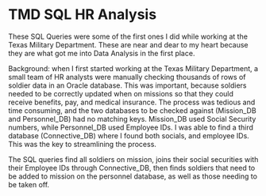 # TMD SQL HR Analysis
These SQL Queries were some of the first ones I did while working at the Texas Military Department. These are near and dear to my heart because they are what got me into Data Analysis in the first place.

Background: when I first started working at the Texas Military Department, a small team of HR analysts were manually checking thousands of rows of soldier data in an Oracle database. This was important, because soldiers needed to be correctly updated when on missions so that they could receive benefits, pay, and medical insurance. The process was tedious and time consuming, and the two databases to be checked against (Mission_DB and Personnel_DB) had no matching keys. Mission_DB used Social Security numbers, while Personnel_DB used Employee IDs. I was able to find a third database (Connective_DB) where I found both socials, and employee IDs. This was the key to streamlining the process.

The SQL queries find all soldiers on mission, joins their social securities with their Employee IDs through Connective_DB, then finds soldiers that need to be added to mission on the personnel database, as well as those needing to be taken off. 
